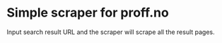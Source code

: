 # Simple scraper for proff.no

Input search result URL and the scraper will scrape all the result pages.
